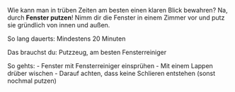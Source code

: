 Wie kann man in trüben Zeiten am besten einen klaren Blick bewahren? Na, durch **Fenster putzen**! Nimm dir die Fenster in einem Zimmer vor und putz sie gründlich von innen und außen. 

So lang dauerts: Mindestens 20 Minuten

Das brauchst du: Putzzeug, am besten Fensterreiniger

So gehts: - Fenster mit Fensterreiniger einsprühen - Mit einem Lappen drüber wischen - Darauf achten, dass keine Schlieren entstehen (sonst nochmal putzen)
